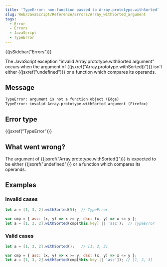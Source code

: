 ```yaml
---
title: 'TypeError: non-function passed to Array.prototype.withSorted'
slug: Web/JavaScript/Reference/Errors/Array_withSorted_argument
tags:
  - Error
  - Errors
  - JavaScript
  - TypeError
---
```

{{jsSidebar("Errors")}}

The JavaScript exception "invalid Array.prototype.withSorted argument" occurs when the argument of {{jsxref("Array.prototype.withSorted()")}} isn't either {{jsxref("undefined")}} or a function which compares its operands.

## Message

```html
TypeError: argument is not a function object (Edge)
TypeError: invalid Array.prototype.withSorted argument (Firefox)
```

## Error type

{{jsxref("TypeError")}}

## What went wrong?

The argument of {{jsxref("Array.prototype.withSorted()")}} is expected to be either {{jsxref("undefined")}} or a function which compares its operands.

## Examples

### Invalid cases

```js example-bad
let a = [1, 3, 2].withSorted(5);  // TypeError

var cmp = { asc: (x, y) => x >= y, dsc: (x, y) => x <= y };
let a = [1, 3, 2].withSorted(cmp[this.key] || 'asc');  // TypeError
```

### Valid cases

```js example-good
let a = [1, 3, 2].withSorted();   // [1, 2, 3]

var cmp = { asc: (x, y) => x >= y, dsc: (x, y) => x <= y };
let a = [1, 3, 2].withSorted(cmp[this.key || 'asc']); // [1, 2, 3]
```
